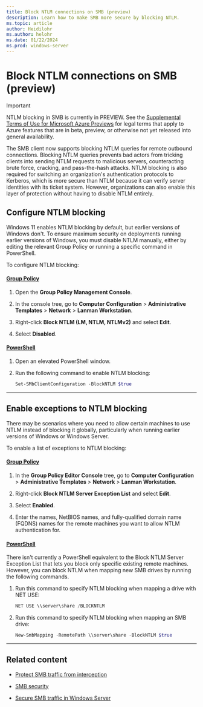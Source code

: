 ```yaml
---
title: Block NTLM connections on SMB (preview)
description: Learn how to make SMB more secure by blocking NTLM.
ms.topic: article
author: Heidilohr
ms.author: helohr
ms.date: 01/22/2024
ms.prod: windows-server
---
```

# Block NTLM connections on SMB (preview)

> [!IMPORTANT]
> NTLM blocking in SMB is currently in PREVIEW.
> See the [Supplemental Terms of Use for Microsoft Azure Previews](https://azure.microsoft.com/support/legal/preview-supplemental-terms/) for legal terms that apply to Azure features that are in beta, preview, or otherwise not yet released into general availability.

The SMB client now supports blocking NTLM queries for remote outbound connections. Blocking NTLM queries prevents bad actors from tricking clients into sending NTLM requests to malicious servers, counteracting brute force, cracking, and pass-the-hash attacks. NTLM blocking is also required for switching an organization's authentication protocols to Kerberos, which is more secure than NTLM because it can verify server identities with its ticket system. However, organizations can also enable this layer of protection without having to disable NTLM entirely.

## Configure NTLM blocking

Windows 11 enables NTLM blocking by default, but earlier versions of Windows don't. To ensure maximum security on deployments running earlier versions of Windows, you must disable NTLM manually, either by editing the relevant Group Policy or running a specific command in PowerShell.

To configure NTLM blocking:

#### [Group Policy](#tab/group-policy)

1. Open the **Group Policy Management Console**.

1. In the console tree, go to **Computer Configuration** > **Administrative Templates** > **Network** > **Lanman Workstation**.

1. Right-click **Block NTLM (LM, NTLM, NTLMv2)** and select **Edit**.

1. Select **Disabled**.

#### [PowerShell](#tab/powershell)

1. Open an elevated PowerShell window.

1. Run the following command to enable NTLM blocking:

   ```powershell
   Set-SMbClientConfiguration -BlockNTLM $true 
   ```

---

## Enable exceptions to NTLM blocking

There may be scenarios where you need to allow certain machines to use NTLM instead of blocking it globally, particularly when running earlier versions of Windows or Windows Server.

To enable a list of exceptions to NTLM blocking:

#### [Group Policy](#tab/group-policy)

1. In the **Group Policy Editor Console** tree, go to **Computer Configuration** > **Administrative Templates** > **Network** > **Lanman Workstation**.

1. Right-click **Block NTLM Server Exception List** and select **Edit**.

1. Select **Enabled**.

1. Enter the names, NetBIOS names, and fully-qualified domain name (FQDNS) names for the remote machines you want to allow NTLM authentication for.

#### [PowerShell](#tab/powershell)

There isn't currently a PowerShell equivalent to the Block NTLM Server Exception List that lets you block only specific existing remote machines. However, you can block NTLM when mapping new SMB drives by running the following commands.

1. Run this command to specify NTLM blocking when mapping a drive with NET USE:

   ```powershell
   NET USE \\server\share /BLOCKNTLM
   ```

1. Run this command to specify NTLM blocking when mapping an SMB drive:

   ```powershell
   New-SmbMapping -RemotePath \\server\share -BlockNTLM $true
   ```

---

## Related content

- [Protect SMB traffic from interception](smb-interception-defense.md)

- [SMB security](smb-security.md)

- [Secure SMB traffic in Windows Server](smb-secure-traffic.md)